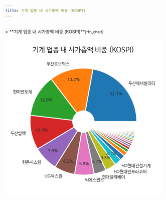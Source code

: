 ```yaml
---
title: 기계 업종 내 시가총액 비중 (KOSPI)
---
```

<br>
> **기계 업종 내 시가총액 비중 (KOSPI)<a id="pie"></a>**<small>[^fn_chart]</small>

![294090](images/kospi_업종명_기계_종목명.png)